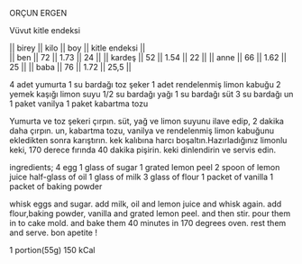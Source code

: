 ORÇUN ERGEN 

Vüvut kitle endeksi

||  birey  || kilo ||  boy   || kitle endeksi ||             
||   ben   ||  72  ||  1.73  ||      24       ||
|| kardeş  ||  52  ||  1.54  ||      22       ||
||  anne   ||  66  ||  1.62  ||      25       ||
||  baba   ||  76  ||  1.72  ||     25,5      ||


4 adet yumurta
1 su bardağı toz şeker
1 adet rendelenmiş limon kabuğu
2 yemek kaşığı limon suyu
1/2 su bardağı yağı
1 su bardağı süt
3 su bardağı un
1 paket vanilya
1 paket kabartma tozu

Yumurta ve toz şekeri çırpın.
süt, yağ ve limon suyunu ilave edip, 2 dakika daha çırpın.
un, kabartma tozu, vanilya ve rendelenmiş limon kabuğunu ekledikten sonra karıştırın.
kek kalıbına harcı boşaltın.Hazırladığınız limonlu keki, 170 derece fırında 40 dakika pişirin.
keki dinlendirin ve servis edin.

ingredients;
4 egg
1 glass of sugar
1 grated lemon peel
2 spoon of lemon juice
half-glass of oil
1 glass of milk
3 glass of flour
1 packet of vanilla
1 packet of baking powder

whisk eggs and sugar.
add milk, oil and lemon juice and whisk again.
add flour,baking powder, vanilla and grated lemon peel. and then stir.
pour them in to cake mold. and bake them 40 minutes in 170 degrees oven.
rest them and serve.
bon apetite !

1 portion(55g) 150 kCal
